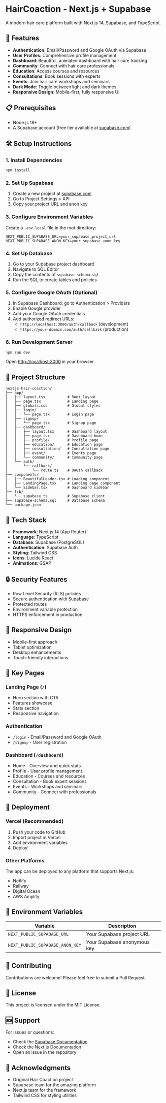 # HairCoaction - Next.js + Supabase

A modern hair care platform built with Next.js 14, Supabase, and TypeScript.

## 🚀 Features

- **Authentication**: Email/Password and Google OAuth via Supabase
- **User Profiles**: Comprehensive profile management
- **Dashboard**: Beautiful, animated dashboard with hair care tracking
- **Community**: Connect with hair care professionals
- **Education**: Access courses and resources
- **Consultations**: Book sessions with experts
- **Events**: Join hair care workshops and seminars
- **Dark Mode**: Toggle between light and dark themes
- **Responsive Design**: Mobile-first, fully responsive UI

## 📋 Prerequisites

- Node.js 18+ 
- A Supabase account (free tier available at [supabase.com](https://supabase.com))

## 🛠️ Setup Instructions

### 1. Install Dependencies

```bash
npm install
```

### 2. Set Up Supabase

1. Create a new project at [supabase.com](https://supabase.com)
2. Go to Project Settings > API
3. Copy your project URL and anon key

### 3. Configure Environment Variables

Create a `.env.local` file in the root directory:

```env
NEXT_PUBLIC_SUPABASE_URL=your_supabase_project_url
NEXT_PUBLIC_SUPABASE_ANON_KEY=your_supabase_anon_key
```

### 4. Set Up Database

1. Go to your Supabase project dashboard
2. Navigate to SQL Editor
3. Copy the contents of `supabase-schema.sql` 
4. Run the SQL to create tables and policies

### 5. Configure Google OAuth (Optional)

1. In Supabase Dashboard, go to Authentication > Providers
2. Enable Google provider
3. Add your Google OAuth credentials
4. Add authorized redirect URLs:
   - `http://localhost:3000/auth/callback` (development)
   - `https://your-domain.com/auth/callback` (production)

### 6. Run Development Server

```bash
npm run dev
```

Open [http://localhost:3000](http://localhost:3000) in your browser.

## 📁 Project Structure

```
nextjs-hair-coaction/
├── app/
│   ├── layout.tsx          # Root layout
│   ├── page.tsx            # Landing page
│   ├── globals.css         # Global styles
│   ├── login/
│   │   └── page.tsx        # Login page
│   ├── signup/
│   │   └── page.tsx        # Signup page
│   ├── dashboard/
│   │   ├── layout.tsx      # Dashboard layout
│   │   ├── page.tsx        # Dashboard home
│   │   ├── profile/        # Profile page
│   │   ├── education/      # Education page
│   │   ├── consultation/   # Consultation page
│   │   ├── event/          # Events page
│   │   └── community/      # Community page
│   └── auth/
│       └── callback/
│           └── route.ts    # OAuth callback
├── components/
│   ├── BeautifulLoader.tsx # Loading component
│   ├── LandingPage.tsx     # Landing page component
│   └── Sidebar.tsx         # Dashboard sidebar
├── lib/
│   └── supabase.ts         # Supabase client
├── supabase-schema.sql     # Database schema
└── package.json
```

## 🎨 Tech Stack

- **Framework**: Next.js 14 (App Router)
- **Language**: TypeScript
- **Database**: Supabase (PostgreSQL)
- **Authentication**: Supabase Auth
- **Styling**: Tailwind CSS
- **Icons**: Lucide React
- **Animations**: GSAP

## 🔒 Security Features

- Row Level Security (RLS) policies
- Secure authentication with Supabase
- Protected routes
- Environment variable protection
- HTTPS enforcement in production

## 📱 Responsive Design

- Mobile-first approach
- Tablet optimization
- Desktop enhancements
- Touch-friendly interactions

## 🎯 Key Pages

### Landing Page (`/`)
- Hero section with CTA
- Features showcase
- Stats section
- Responsive navigation

### Authentication
- `/login` - Email/Password and Google OAuth
- `/signup` - User registration

### Dashboard (`/dashboard`)
- Home - Overview and quick stats
- Profile - User profile management
- Education - Courses and resources
- Consultation - Book expert sessions
- Events - Workshops and seminars
- Community - Connect with professionals

## 🚀 Deployment

### Vercel (Recommended)

1. Push your code to GitHub
2. Import project in Vercel
3. Add environment variables
4. Deploy!

### Other Platforms

The app can be deployed to any platform that supports Next.js:
- Netlify
- Railway
- Digital Ocean
- AWS Amplify

## 📝 Environment Variables

| Variable | Description |
|----------|-------------|
| `NEXT_PUBLIC_SUPABASE_URL` | Your Supabase project URL |
| `NEXT_PUBLIC_SUPABASE_ANON_KEY` | Your Supabase anonymous key |

## 🤝 Contributing

Contributions are welcome! Please feel free to submit a Pull Request.

## 📄 License

This project is licensed under the MIT License.

## 🆘 Support

For issues or questions:
- Check the [Supabase Documentation](https://supabase.com/docs)
- Check the [Next.js Documentation](https://nextjs.org/docs)
- Open an issue in the repository

## 🎉 Acknowledgments

- Original Hair Coaction project
- Supabase team for the amazing platform
- Next.js team for the framework
- Tailwind CSS for styling utilities
